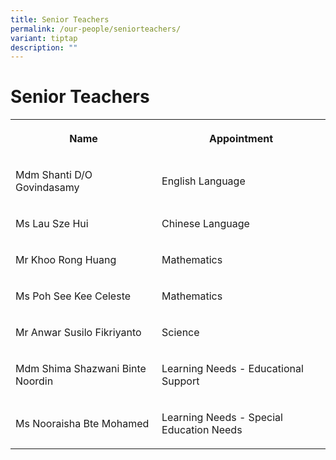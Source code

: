 ```yaml
---
title: Senior Teachers
permalink: /our-people/seniorteachers/
variant: tiptap
description: ""
---
```

<h1>Senior Teachers</h1>
<table style="minWidth: 50px">
<colgroup>
<col>
<col>
</colgroup>
<tbody>
<tr>
<th rowspan="1" colspan="1">
<p><strong>Name</strong>
</p>
</th>
<th rowspan="1" colspan="1">
<p><strong>Appointment</strong>
</p>
</th>
</tr>
<tr>
<td rowspan="1" colspan="1">
<p>Mdm Shanti D/O Govindasamy</p>
</td>
<td rowspan="1" colspan="1">
<p>English Language</p>
</td>
</tr>
<tr>
<td rowspan="1" colspan="1">
<p>Ms Lau Sze Hui</p>
</td>
<td rowspan="1" colspan="1">
<p>Chinese Language</p>
</td>
</tr>
<tr>
<td rowspan="1" colspan="1">
<p>Mr Khoo Rong Huang</p>
</td>
<td rowspan="1" colspan="1">
<p>Mathematics</p>
</td>
</tr>
<tr>
<td rowspan="1" colspan="1">
<p>Ms Poh See Kee Celeste</p>
</td>
<td rowspan="1" colspan="1">
<p>Mathematics</p>
</td>
</tr>
<tr>
<td rowspan="1" colspan="1">
<p>Mr Anwar Susilo Fikriyanto</p>
</td>
<td rowspan="1" colspan="1">
<p>Science</p>
</td>
</tr>
<tr>
<td rowspan="1" colspan="1">
<p>Mdm Shima Shazwani Binte Noordin</p>
</td>
<td rowspan="1" colspan="1">
<p>Learning Needs - Educational Support</p>
</td>
</tr>
<tr>
<td rowspan="1" colspan="1">
<p>Ms Nooraisha Bte Mohamed</p>
</td>
<td rowspan="1" colspan="1">
<p>Learning Needs - Special Education Needs</p>
</td>
</tr>
</tbody>
</table>
<p></p>
<p></p>